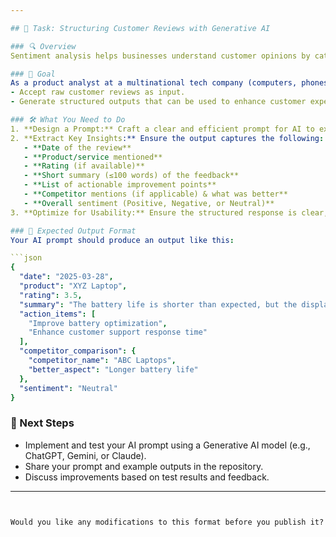 ```yaml
---

## 📌 Task: Structuring Customer Reviews with Generative AI  

### 🔍 Overview  
Sentiment analysis helps businesses understand customer opinions by categorizing feedback as positive, negative, or neutral. In this task, you'll develop an AI-powered approach to structure unstructured customer reviews, making them actionable for product improvements.  

### 🎯 Goal  
As a product analyst at a multinational tech company (computers, phones, laptops, and hardware), your objective is to design an **effective prompt** for a Generative AI model. This prompt should:  
- Accept raw customer reviews as input.  
- Generate structured outputs that can be used to enhance customer experience.  

### 🛠️ What You Need to Do  
1. **Design a Prompt:** Craft a clear and efficient prompt for AI to extract structured data from customer reviews.  
2. **Extract Key Insights:** Ensure the output captures the following:  
   - **Date of the review**  
   - **Product/service mentioned**  
   - **Rating (if available)**  
   - **Short summary (≤100 words) of the feedback**  
   - **List of actionable improvement points**  
   - **Competitor mentions (if applicable) & what was better**  
   - **Overall sentiment (Positive, Negative, or Neutral)**  
3. **Optimize for Usability:** Ensure the structured response is clear, concise, and useful for decision-making.  

### 📂 Expected Output Format  
Your AI prompt should produce an output like this:  

```json
{
  "date": "2025-03-28",
  "product": "XYZ Laptop",
  "rating": 3.5,
  "summary": "The battery life is shorter than expected, but the display quality is great.",
  "action_items": [
    "Improve battery optimization",
    "Enhance customer support response time"
  ],
  "competitor_comparison": {
    "competitor_name": "ABC Laptops",
    "better_aspect": "Longer battery life"
  },
  "sentiment": "Neutral"
}
```  

### 🚀 Next Steps  
- Implement and test your AI prompt using a Generative AI model (e.g., ChatGPT, Gemini, or Claude).  
- Share your prompt and example outputs in the repository.  
- Discuss improvements based on test results and feedback.  

---  
```


Would you like any modifications to this format before you publish it?
